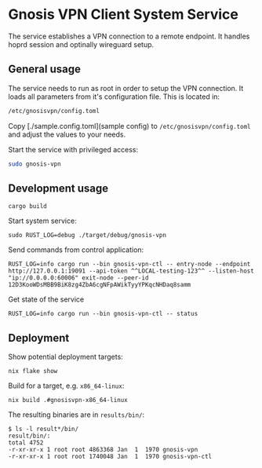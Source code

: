 # Gnosis VPN Client System Service

The service establishes a VPN connection to a remote endpoint.
It handles hoprd session and optinally wireguard setup.

## General usage

The service needs to run as root in order to setup the VPN connection.
It loads all parameters from it's configuration file.
This is located in:

```sh
/etc/gnosisvpn/config.toml
```

Copy [./sample.config.toml](sample config) to `/etc/gnosisvpn/config.toml` and adjust the values to your needs.

Start the service with privileged access:

```sh
sudo gnosis-vpn
```

## Development usage

`cargo build`

Start system service:

`sudo RUST_LOG=debug ./target/debug/gnosis-vpn`

Send commands from control application:

`RUST_LOG=info cargo run --bin gnosis-vpn-ctl -- entry-node --endpoint http://127.0.0.1:19091 --api-token ^^LOCAL-testing-123^^ --listen-host "ip://0.0.0.0:60006" exit-node --peer-id 12D3KooWDsMBB9BiK8zg4ZbA6cgNFpAWikTyyYPKqcNHDaq8samm`

Get state of the service

`RUST_LOG=info cargo run --bin gnosis-vpn-ctl -- status`

## Deployment

Show potential deployment targets:

`nix flake show`

Build for a target, e.g. `x86_64-linux`:

`nix build .#gnosisvpn-x86_64-linux`

The resulting binaries are in `results/bin/`:

```
$ ls -l result*/bin/
result/bin/:
total 4752
-r-xr-xr-x 1 root root 4863368 Jan  1  1970 gnosis-vpn
-r-xr-xr-x 1 root root 1740048 Jan  1  1970 gnosis-vpn-ctl
```
